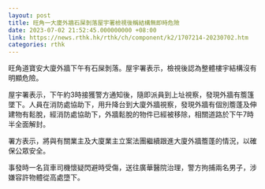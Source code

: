 ```yaml
---
layout: post
title: 旺角一大廈外牆石屎剝落屋宇署檢視後稱結構無即時危險
date: 2023-07-02 21:52:45.000000000 +08:00
link: https://news.rthk.hk/rthk/ch/component/k2/1707214-20230702.htm
categories: rthk
---
```


旺角道寶安大廈外牆下午有石屎剝落。屋宇署表示，檢視後認為整體樓宇結構沒有明顯危險。

屋宇署表示，下午約3時接獲警方通知後，隨即派員到上址視察，發現外牆有簷篷墜下。人員在消防處協助下，用升降台到大廈外牆視察，發現外牆有個別簷蓬及伸建物有鬆脫，經消防處協助下，外牆鬆脫的物件已經被移除，相關道路於下午7時半全面解封。

署方表示，將與有關業主及大廈業主立案法團繼續跟進大廈外牆簷蓬的情況，以確保公眾安全。

事發時一名貨車司機懷疑閃避時受傷，送往廣華醫院治理，警方拘捕兩名男子，涉嫌容許物體從高處墮下。
